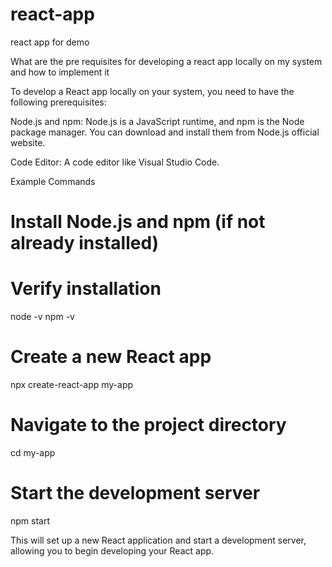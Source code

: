 # react-app
react app for demo

What are the pre requisites for developing a react app locally on my system and how to implement it

To develop a React app locally on your system, you need to have the following prerequisites:

Node.js and npm: Node.js is a JavaScript runtime, and npm is the Node package manager. You can download and install them from Node.js official website.

Code Editor: A code editor like Visual Studio Code.

Example Commands
# Install Node.js and npm (if not already installed)
# Verify installation
node -v
npm -v

# Create a new React app
npx create-react-app my-app

# Navigate to the project directory
cd my-app

# Start the development server
npm start

This will set up a new React application and start a development server, allowing you to begin developing your React app.

```mermaid

```

